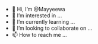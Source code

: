 - 👋 Hi, I’m @Mayyeewa
- 👀 I’m interested in ...
- 🌱 I’m currently learning ...
- 💞️ I’m looking to collaborate on ...
- 📫 How to reach me ...

<!---
Mayyeewa/Mayyeewa is a ✨ special ✨ repository because its `README.md` (this file) appears on your GitHub profile.
You can click the Preview link to take a look at your changes.
--->

